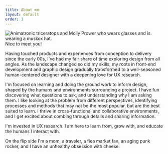 ```yaml
---
title: About me
layout: default
order: 1
---
```


<img src="img/molly-dino.png" alt="Animatronic triceratops and Molly Prower who wears glasses and is wearing a muskox hat." />Nice to meet you!

Having touched products and experiences from conception to delivery since the early 00s, I've had my fair share of time exploring design from all angles. As the landscape changed so did my skills; my roots in front-end development and graphic design gradually transformed to a well-seasoned human-centered designer with a deepening love for UX research. 

I'm focused on learning and doing the ground work to inform design, shaped by the humans and environments surrounding a project. I have fun discovering what questions to ask, and understanding why I am asking them. I like looking at the problem from different perspectives, identifying processes and methods that may not be the most popular, but are the best suited to learn. I thrive in cross-functional and collaborative environments, and I get excited about combing through details and sharing information. 

I'm invested in UX research. I am here to learn from, grow with, and educate the humans I interact with. 

On the flip side I'm a mom, a traveler, a flea market fan, an aging punk rocker, and I have an unhealthy obsession with cheese. 

<!--
This is written in Markdown: https://learnxinyminutes.com/docs/markdown/
You can use HTML elements, as well. Markdown will just turn into generic
`p` tags and the like, so you don't need to do too much to make things
work.

Any content in this document is used in the `_layouts/default.html` file automatically,
replacing the `{{ content }}` variable.

This is done to reuse the layout without needing to repeat the sidebar code
and other layout portions of the site, making it easier to just write page content!

As always, if you need help, ask G. ♥
-->
